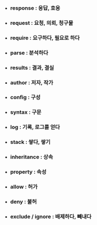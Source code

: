 - ### response : 응답, 호응
- ### request : 요청, 의뢰, 청구물
- ### require : 요구하다, 필요로 하다
- ### parse :  분석하다
- ### results : 결과, 결실
- ### author : 저자, 작가
- ### config : 구성
- ### syntax : 구문
- ### log : 기록, 로그를 얻다
- ### stack : 쌓다, 쌓기
- ### inheritance : 상속
- ### property : 속성
- ### allow : 허가
- ### deny : 불허
- ### exclude / ignore : 배제하다, 빼내다